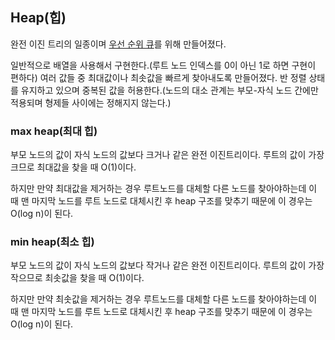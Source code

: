 ## Heap(힙)

완전 이진 트리의 일종이며 [우선 순위 큐](/DataStructure/Stack&Queue.md#Priority-Queue(우선-순위-큐))를 위해 만들어졌다.

일반적으로 배열을 사용해서 구현한다.(루트 노드 인덱스를 0이 아닌 1로 하면 구현이 편하다)
여러 값들 중 최대값이나 최솟값을 빠르게 찾아내도록 만들어졌다.
반 정렬 상태를 유지하고 있으며 중복된 값을 허용한다.(노드의 대소 관계는 부모-자식 노드 간에만 적용되며 형제들 사이에는 정해지지 않는다.)

### max heap(최대 힙)
부모 노드의 값이 자식 노드의 값보다 크거나 같은 완전 이진트리이다. 루트의 값이 가장 크므로 최대값을 찾을 때 O(1)이다. 

하지만 만약 최대값을 제거하는 경우 루트노드를 대체할 다른 노드를 찾아야하는데 이 때 맨 마지막 노드를 루트 노드로 대체시킨 후 heap 구조를 맞추기 때문에 이 경우는 O(log n)이 된다.

### min heap(최소 힙)
부모 노드의 값이 자식 노드의 값보다 작거나 같은 완전 이진트리이다. 루트의 값이 가장 작으므로 최솟값을 찾을 때 O(1)이다.

하지만 만약 최솟값을 제거하는 경우 루트노드를 대체할 다른 노드를 찾아야하는데 이 때 맨 마지막 노드를 루트 노드로 대체시킨 후 heap 구조를 맞추기 때문에 이 경우는 O(log n)이 된다.
